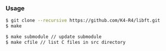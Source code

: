 ### Usage
```bash
$ git clone --recursive https://github.com/K4-R4/libft.git
$ make
```

```bash
$ make submodule // update submodule
$ make cfile // list C files in src directory
```

